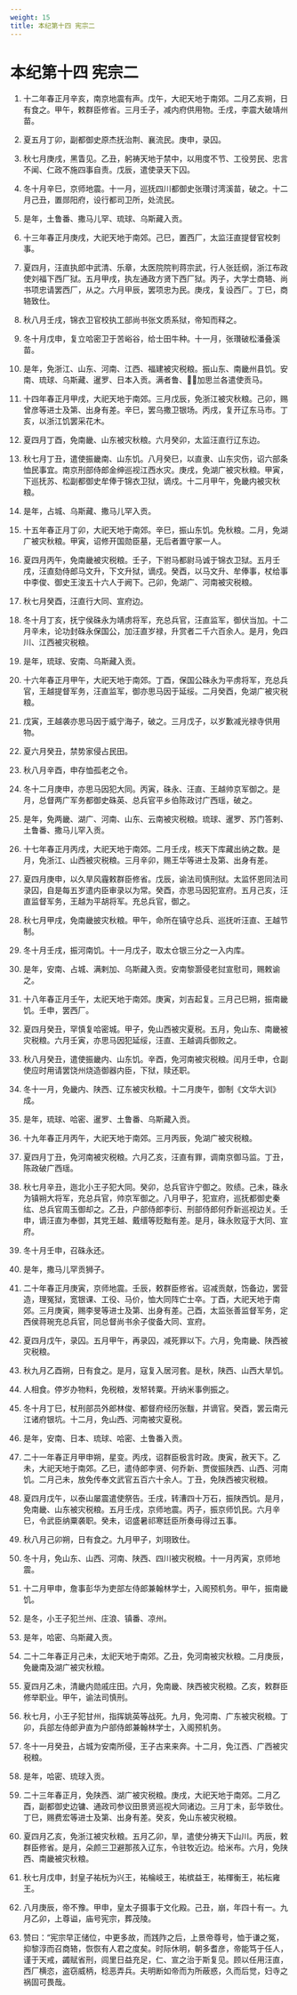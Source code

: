```yaml
---
weight: 15
title: 本纪第十四 宪宗二
---
```


# 本纪第十四 宪宗二

1. <span id="本纪第十四_宪宗二-1"></span>
十二年春正月辛亥，南京地震有声。戊午，大祀天地于南郊。二月乙亥朔，日有食之。甲午，敕群臣修省。三月壬子，减内府供用物。壬戌，李震大破靖州苗。

2. <span id="本纪第十四_宪宗二-2"></span>
夏五月丁卯，副都御史原杰抚治荆、襄流民。庚申，录囚。

3. <span id="本纪第十四_宪宗二-3"></span>
秋七月庚戌，黑眚见。乙丑，躬祷天地于禁中，以用度不节、工役劳民、忠言不闻、仁政不施四事自责。戊辰，遣使录天下囚。

4. <span id="本纪第十四_宪宗二-4"></span>
冬十月辛巳，京师地震。十一月，巡抚四川都御史张瓚讨湾溪苗，破之。十二月己丑，置郧阳府，设行都司卫所，处流民。

5. <span id="本纪第十四_宪宗二-5"></span>
是年，土鲁番、撒马儿罕、琉球、乌斯藏入贡。

6. <span id="本纪第十四_宪宗二-6"></span>
十三年春正月庚戌，大祀天地于南郊。己巳，置西厂，太监汪直提督官校刺事。

7. <span id="本纪第十四_宪宗二-7"></span>
夏四月，汪直执郎中武清、乐章，太医院院判蒋宗武，行人张廷纲，浙江布政使刘福下西厂狱。五月甲戌，执左通政方贤下西厂狱。丙子，大学士商辂、尚书项忠请罢西厂，从之。六月甲辰，罢项忠为民。庚戌，复设西厂。丁巳，商辂致仕。

8. <span id="本纪第十四_宪宗二-8"></span>
秋八月壬戌，锦衣卫官校执工部尚书张文质系狱，帝知而释之。

9. <span id="本纪第十四_宪宗二-9"></span>
冬十月戊申，复立哈密卫于苦峪谷，给士田牛种。十一月，张瓚破松潘叠溪苗。

10. <span id="本纪第十四_宪宗二-10"></span>
是年，免浙江、山东、河南、江西、福建被灾税粮。振山东、南畿州县饥。安南、琉球、乌斯藏、暹罗、日本入贡。满者鲁、加思兰各遣使贡马。

11. <span id="本纪第十四_宪宗二-11"></span>
十四年春正月甲戌，大祀天地于南郊。三月戊辰，免浙江被灾秋粮。己卯，赐曾彦等进士及第、出身有差。辛巳，罢乌撒卫银场。丙戌，复开辽东马市。丁亥，以浙江饥罢采花木。

12. <span id="本纪第十四_宪宗二-12"></span>
夏四月丁酉，免南畿、山东被灾秋粮。六月癸卯，太监汪直行辽东边。

13. <span id="本纪第十四_宪宗二-13"></span>
秋七月丁丑，遣使振畿南、山东饥。八月癸巳，以直隶、山东灾伤，诏六部条恤民事宜。南京刑部侍郎金绅巡视江西水灾。庚戌，免湖广被灾秋粮。甲寅，下巡抚苏、松副都御史牟俸于锦衣卫狱，谪戍。十二月甲午，免畿内被灾秋粮。

14. <span id="本纪第十四_宪宗二-14"></span>
是年，占城、乌斯藏、撒马儿罕入贡。

15. <span id="本纪第十四_宪宗二-15"></span>
十五年春正月丁卯，大祀天地于南郊。辛巳，振山东饥。免秋粮。二月，免湖广被灾秋粮。甲寅，诏修开国勋臣墓，无后者置守冢一人。

16. <span id="本纪第十四_宪宗二-16"></span>
夏四月丙午，免南畿被灾税粮。壬子，下驸马都尉马诚于锦衣卫狱。五月壬戌，汪直劾侍郎马文升，下文升狱，谪戍。癸酉，以马文升、牟俸事，杖给事中李俊、御史王浚五十六人于阙下。己卯，免湖广、河南被灾税粮。

17. <span id="本纪第十四_宪宗二-17"></span>
秋七月癸酉，汪直行大同、宣府边。

18. <span id="本纪第十四_宪宗二-18"></span>
冬十月丁亥，抚宁侯硃永为靖虏将军，充总兵官，汪直监军，御伏当加。十二月辛未，论功封硃永保国公，加汪直岁禄，升赏者二千六百余人。是月，免四川、江西被灾税粮。

19. <span id="本纪第十四_宪宗二-19"></span>
是年，琉球、安南、乌斯藏入贡。

20. <span id="本纪第十四_宪宗二-20"></span>
十六年春正月甲午，大祀天地于南郊。丁酉，保国公硃永为平虏将军，充总兵官，王越提督军务，汪直监军，御亦思马因于延绥。二月癸酉，免湖广被灾税粮。

21. <span id="本纪第十四_宪宗二-21"></span>
戊寅，王越袭亦思马因于威宁海子，破之。三月戊子，以岁歉减光禄寺供用物。

22. <span id="本纪第十四_宪宗二-22"></span>
夏六月癸丑，禁势家侵占民田。

23. <span id="本纪第十四_宪宗二-23"></span>
秋八月辛酉，申存恤孤老之令。

24. <span id="本纪第十四_宪宗二-24"></span>
冬十二月庚申，亦思马因犯大同。丙寅，硃永、汪直、王越帅京军御之。是月，总督两广军务都御史硃英、总兵官平乡伯陈政讨广西瑶，破之。

25. <span id="本纪第十四_宪宗二-25"></span>
是年，免两畿、湖广、河南、山东、云南被灾税粮。琉球、暹罗、苏门答剌、土鲁番、撒马儿罕入贡。

26. <span id="本纪第十四_宪宗二-26"></span>
十七年春正月丙戌，大祀天地于南郊。二月壬戌，核天下库藏出纳之数。是月，免浙江、山西被灾税粮。三月辛卯，赐王华等进士及第、出身有差。

27. <span id="本纪第十四_宪宗二-27"></span>
夏四月庚申，以久旱风霾敕群臣修省。戊辰，谕法司慎刑狱。太监怀恩同法司录囚，自是每五岁遣内臣审录以为常。癸酉，亦思马因犯宣府。五月己亥，汪直监督军务，王越为平胡将军。充总兵官，御之。

28. <span id="本纪第十四_宪宗二-28"></span>
秋七月甲戌，免南畿披灾秋粮。甲午，命所在镇守总兵、巡抚听汪直、王越节制。

29. <span id="本纪第十四_宪宗二-29"></span>
冬十月壬戌，振河南饥。十一月戊子，取太仓银三分之一入内库。

30. <span id="本纪第十四_宪宗二-30"></span>
是年，安南、占城、满剌加、乌斯藏入贡。安南黎灏侵老挝宣慰司，赐敕谕之。

31. <span id="本纪第十四_宪宗二-31"></span>
十八年春正月壬午，太祀天地于南郊。庚寅，刘吉起复。三月己巳朔，振南畿饥。壬申，罢西厂。

32. <span id="本纪第十四_宪宗二-32"></span>
夏四月癸丑，罕慎复哈密城。甲子，免山西被灾夏税。五月，免山东、南畿被灾税粮。六月壬寅，亦思马因犯延绥，汪直、王越调兵御败之。

33. <span id="本纪第十四_宪宗二-33"></span>
秋八月癸丑，遣使振畿内、山东饥。辛酉，免河南被灾税粮。闰月壬申，仓副使应时用请罢饶州烧造御器内臣，下狱，赎还职。

34. <span id="本纪第十四_宪宗二-34"></span>
冬十一月，免畿内、陕西、辽东被灾秋粮。十二月庚午，御制《文华大训》成。

35. <span id="本纪第十四_宪宗二-35"></span>
是年，琉球、哈密、暹罗、土鲁番、乌斯藏入贡。

36. <span id="本纪第十四_宪宗二-36"></span>
十九年春正月丙午，大祀天地于南郊。三月丙辰，免湖广被灾税粮。

37. <span id="本纪第十四_宪宗二-37"></span>
夏四月丁丑，免河南被灾税粮。六月乙亥，汪直有罪，调南京御马监。丁丑，陈政破广西瑶。

38. <span id="本纪第十四_宪宗二-38"></span>
秋七月辛丑，迤北小王子犯大同。癸卯，总兵官许宁御之。败绩。己未，硃永为镇朔大将军，充总兵官，帅京军御之。八月甲子，犯宣府，巡抚都御史秦纮、总兵官周玉御却之。乙丑，户部侍郎李衍、刑部侍郎何乔新巡视边关。壬申，谪汪直为奉御，其党王越、戴缙等贬黜有差。是月，硃永败寇于大同、宣府。

39. <span id="本纪第十四_宪宗二-39"></span>
冬十月壬申，召硃永还。

40. <span id="本纪第十四_宪宗二-40"></span>
是年，撒马儿罕贡狮子。

41. <span id="本纪第十四_宪宗二-41"></span>
二十年春正月庚寅，京师地震。壬辰，敕群臣修省。诏减贡献，饬备边，罢营造，理冤狱，宽银课、工役、马价，恤大同阵亡士卒。丁酉，大祀天地于南郊。三月庚寅，赐李旻等进士及第、出身有差。己酉，太监张善监督军务，定西侯蒋琬充总兵官，同总督尚书余子俊备大同、宣府。

42. <span id="本纪第十四_宪宗二-42"></span>
夏四月戊午，录囚。五月甲午，再录囚，减死罪以下。六月，免南畿、陕西被灾税粮。

43. <span id="本纪第十四_宪宗二-43"></span>
秋九月乙酉朔，日有食之。是月，寇复入居河套。是秋，陕西、山西大旱饥。

44. <span id="本纪第十四_宪宗二-44"></span>
人相食。停岁办物料，免税粮，发帑转粟。开纳米事例振之。

45. <span id="本纪第十四_宪宗二-45"></span>
冬十月丁巳，杖刑部员外郎林俊、都督府经历张黻，并谪官。癸酉，罢云南元江诸府银坑。十二月，免山西、河南被灾夏税。

46. <span id="本纪第十四_宪宗二-46"></span>
是年，安南、日本、琉球、哈密、土鲁番入贡。

47. <span id="本纪第十四_宪宗二-47"></span>
二十一年春正月甲申朔，星变。丙戌，诏群臣极言时政。庚寅，赦天下。乙未，大祀天地于南郊。乙巳，遣侍郎李贤、何乔新、贾俊振陕西、山西、河南饥。二月己未，放免传奉文武官五百六十余人。丁丑，免陕西被灾税粮。

48. <span id="本纪第十四_宪宗二-48"></span>
夏四月戊午，以泰山屡震遣使祭告。壬戌，转漕四十万石，振陕西饥。是月，免南畿、山东被灾税粮。五月壬戌，京师地震。丙子，振京师饥民。六月辛巳，令武臣纳粟袭职。癸未，诏盛暑祁寒廷臣所奏毋得过五事。

49. <span id="本纪第十四_宪宗二-49"></span>
秋八月己卯朔，日有食之。九月甲子，刘珝致仕。

50. <span id="本纪第十四_宪宗二-50"></span>
冬十月，免山东、山西、河南、陕西、四川被灾税粮。十一月丙寅，京师地震。

51. <span id="本纪第十四_宪宗二-51"></span>
十二月甲申，詹事彭华为吏部左侍郎兼翰林学士，入阁预机务。甲午，振南畿饥。

52. <span id="本纪第十四_宪宗二-52"></span>
是冬，小王子犯兰州、庄浪、镇番、凉州。

53. <span id="本纪第十四_宪宗二-53"></span>
是年，哈密、乌斯藏入贡。

54. <span id="本纪第十四_宪宗二-54"></span>
二十二年春正月己未，太祀天地于南郊。乙丑，免河南被灾秋粮。二月庚辰，免畿南及湖广被灾秋粮。

55. <span id="本纪第十四_宪宗二-55"></span>
夏四月乙未，清畿内勋戚庄田。六月，免南畿、陕西被灾税粮。乙亥，敕群臣修举职业。甲午，谕法司慎刑。

56. <span id="本纪第十四_宪宗二-56"></span>
秋七月，小王子犯甘州，指挥姚英等战死。九月，免河南、广东被灾税粮。丁卯，兵部左侍郎尹直为户部侍郎兼翰林学士，入阁预机务。

57. <span id="本纪第十四_宪宗二-57"></span>
冬十一月癸丑，占城为安南所侵，王子古来来奔。十二月，免江西、广西被灾税粮。

58. <span id="本纪第十四_宪宗二-58"></span>
是年，哈密、琉球入贡。

59. <span id="本纪第十四_宪宗二-59"></span>
二十三年春正月，免陕西、湖广被灾税粮。庚戌，大祀天地于南郊。二月乙酉，副都御史边镛、通政司参议田景贤巡视大同诸边。三月丁未，彭华致仕。丁巳，赐费宏等进士及第、出身有差。癸亥，免山东被灾税粮。

60. <span id="本纪第十四_宪宗二-60"></span>
夏四月乙亥，免浙江被灾秋粮。五月乙卯，旱，遣使分祷天下山川。丙辰，敕群臣修省。是月，朵颜三卫避那孩入辽东，令驻牧近边。给米布。六月，免陕西、南畿被灾秋粮。

61. <span id="本纪第十四_宪宗二-61"></span>
秋七月戊申，封皇子祐杬为兴王，祐棆岐王，祐槟益王，祐楎衡王，祐枟雍王。

62. <span id="本纪第十四_宪宗二-62"></span>
八月庚辰，帝不豫。甲申，皇太子摄事于文化殿。己丑，崩，年四十有一。九月乙卯，上尊谥，庙号宪宗，葬茂陵。

63. <span id="本纪第十四_宪宗二-63"></span>
赞曰：“宪宗早正储位，中更多故，而践阼之后，上景帝尊号，恤于谦之冤，抑黎淳而召商辂，恢恢有人君之度矣。时际休明，朝多耆彦，帝能笃于任人，谨于天戒，蠲赋省刑，闾里日益充足，仁、宣之治于斯复见。顾以任用汪直，西厂横恣，盗窃威柄，稔恶弄兵。夫明断如帝而为所蔽惑，久而后觉，妇寺之祸固可畏哉。
